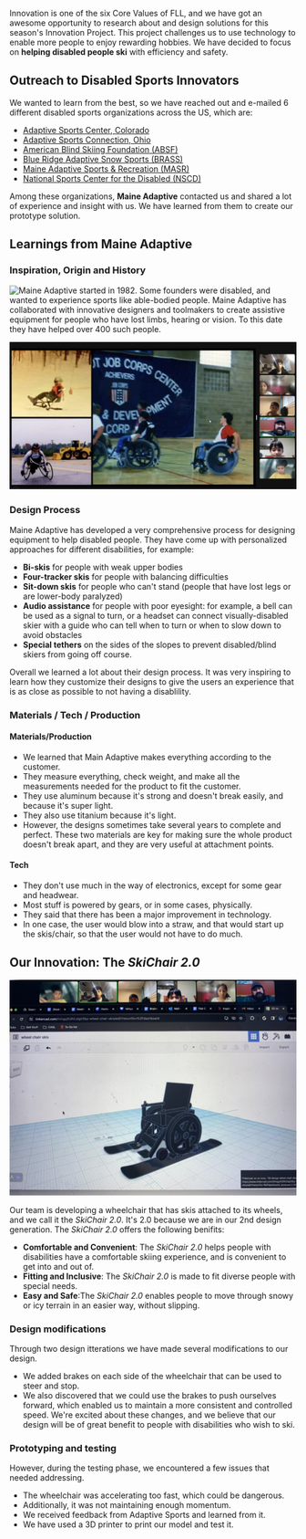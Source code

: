 Innovation is one of the six Core Values of FLL, and we have got an awesome opportunity to research about and design solutions for this season's Innovation Project. This project challenges us to use technology to enable more people to enjoy rewarding hobbies. We have decided to focus on **helping disabled people ski** with efficiency and safety.

## Outreach to Disabled Sports Innovators

We wanted to learn from the best, so we have reached out and e-mailed 6 different disabled sports organizations across the US, which are:

* [Adaptive Sports Center, Colorado](https://www.adaptivesports.org/) 
* [Adaptive Sports Connection, Ohio](https://adaptivesportsconnection.org/)
* [American Blind Skiing Foundation (ABSF)](https://www.absf.org/)
* [Blue Ridge Adaptive Snow Sports (BRASS)](https://www.brasski.org/)
* [Maine Adaptive Sports & Recreation (MASR)](https://maineadaptive.org/)
* [National Sports Center for the Disabled (NSCD)](https://nscd.org/)

Among these organizations, **Maine Adaptive** contacted us and shared a lot of experience and insight with us. We have learned from them to create our prototype solution.

## Learnings from Maine Adaptive

### Inspiration, Origin and History

![Maine Adaptive](https://maineadaptive.org/) started in 1982. Some founders were disabled, and wanted to experience sports like able-bodied people. Maine Adaptive has collaborated with innovative designers and toolmakers to create assistive equipment for people who have lost limbs, hearing or vision. To this date they have helped over 400 such people.

![Maine Adaptive examples](Media/Images/Innovation-Project-Interview/Main-Adaptive-Example-Designs.png)

### Design Process

Maine Adaptive has developed a very comprehensive process for designing equipment to help disabled people. They have come up with personalized approaches for different disabilities, for example:

* **Bi-skis** for people with weak upper bodies
* **Four-tracker skis** for people with balancing difficulties 
* **Sit-down skis** for people who can't stand (people that have lost legs or are lower-body paralyzed)
* **Audio assistance** for people with poor eyesight: for example, a bell can be used as a signal to turn, or a headset can connect visually-disabled skier with a guide who can tell when to turn or when to slow down to avoid obstacles
* **Special tethers** on the sides of the slopes to prevent disabled/blind skiers from going off course.

Overall we learned a lot about their design process. It was very inspiring to learn how they customize their designs to give the users an experience that is as close as possible to not having a disablility. 

### Materials / Tech / Production

#### Materials/Production
* We learned that Main Adaptive makes everything according to the customer. 
* They measure everything, check weight, and make all the measurements needed for the product to fit the customer. 
* They use aluminum because it's strong and doesn't break easily, and because it's super light.
* They also use titanium because it's light.
* However, the designs sometimes take several years to complete and perfect.
These two materials are key for making sure the whole product doesn't break apart, and they are very useful at attachment points.

#### Tech
* They don't use much in the way of electronics, except for some gear and headwear. 
* Most stuff is powered by gears, or in some cases, physically. 
* They said that there has been a major improvement in technology.
* In one case, the user would blow into a straw, and that would start up the skis/chair, so that the user would not have to do much.


## Our Innovation: The *SkiChair 2.0*
![Our Wheelchair ski designs](Media/Images/Innovation-Project-Interview/Wheelchair-Ski-Design-Presentation.jpg)

Our team is developing a wheelchair that has skis attached to its wheels, and we call it the _SkiChair_ _2.0_. It's 2.0 because we are in our 2nd design generation.
The _SkiChair_ _2.0_ offers the following benifits:
* **Comfortable and Convenient**: The _SkiChair_ _2.0_ helps people with disabilities have a comfortable skiing experience, and is convenient to get into and out of.
* **Fitting and Inclusive**: The _SkiChair_ _2.0_ is made to fit diverse people with special needs.
* **Easy and Safe**:The _SkiChair_ _2.0_ enables people to move through snowy or icy terrain in an easier way, without slipping.

### Design modifications
Through two design itterations we have made several modifications to our design. 
* We added brakes on each side of the wheelchair that can be used to steer and stop. 
* We also discovered that we could use the brakes to push ourselves forward, which enabled us to maintain a more consistent and controlled speed.
We're excited about these changes, and we believe that our design will be of great benefit to people with disabilities who wish to ski. 

### Prototyping and testing
However, during the testing phase, we encountered a few issues that needed addressing. 
* The wheelchair was accelerating too fast, which could be dangerous. 
* Additionally, it was not maintaining enough momentum.
* We received feedback from Adaptive Sports and learned from it.
* We have used a 3D printer to print our model and test it.


